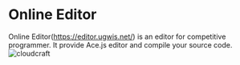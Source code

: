 # Online Editor
Online Editor(https://editor.ugwis.net/) is an editor for competitive programmer.
It provide Ace.js editor and compile your source code.
![cloudcraft](https://raw.githubusercontent.com/ugwis/online-editor/master/cloudcraft.png "cloudfraft")
